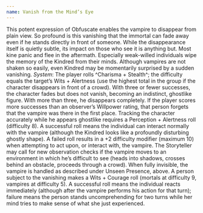 ```yaml
---
name: Vanish from the Mind’s Eye
---
```


This potent expression of Obfuscate enables the vampire to disappear from plain view. So profound is this vanishing that the immortal can fade away even if he stands directly in front of someone. While the disappearance itself is quietly subtle, its impact on those who see it is anything but. Most kine panic and flee in the aftermath. Especially weak-willed individuals wipe the memory of the Kindred from their minds. Although vampires are not shaken so easily, even Kindred may be momentarily surprised by a sudden vanishing.
_System_: The player rolls ^Charisma + Stealth^; the difficulty equals the target’s Wits + Alertness (use the highest total in the group if the character disappears in front of a crowd). With three or fewer successes, the character fades but does not vanish, becoming an indistinct, ghostlike figure. With more than three, he disappears completely. If the player scores more successes than an observer’s Willpower rating, that person forgets that the vampire was there in the first place. Tracking the character accurately while he appears ghostlike requires a Perception + Alertness roll (difficulty 8). A successful roll means the individual can interact normally with the vampire (although the Kindred looks like a profoundly disturbing ghostly shape). A failed roll results in a +2 difficulty modifier (maximum 10) when attempting to act upon, or interact with, the vampire. The Storyteller may call for new observation checks if the vampire moves to an environment in which he’s difficult to see (heads into shadows, crosses behind an obstacle, proceeds through a crowd). When fully invisible, the vampire is handled as described under Unseen Presence, above. A person subject to the vanishing makes a Wits + Courage roll (mortals at difficulty 9, vampires at difficulty 5). A successful roll means the individual reacts immediately (although after the vampire performs his action for that turn); failure means the person stands uncomprehending for two turns while her mind tries to make sense of what she just experienced.